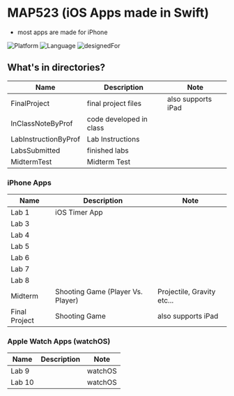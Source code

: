 # MAP523 (iOS Apps made in Swift)
* most apps are made for iPhone

![Platform](https://img.shields.io/badge/Platform-iOS-silver.svg)
![Language](https://img.shields.io/badge/language-Swift%204.2%20and%20%2B-orange.svg)
![designedFor](https://img.shields.io/badge/designedFor-iPhone%2C%20AppleWatch-green.svg)

## What's in directories?
|Name|Description|Note|
|----|----|----|
FinalProject|final project files|also supports iPad|
|InClassNoteByProf|code developed in class||
LabInstructionByProf|Lab Instructions|
|LabsSubmitted|finished labs||
MidtermTest|Midterm Test||

### iPhone Apps
|Name|Description|Note|
|----|----|----|
Lab 1|iOS Timer App||
|Lab 3|||
Lab 4||
|Lab 5|||
Lab 6||
|Lab 7|||
Lab 8||
|Midterm|Shooting Game (Player Vs. Player)|Projectile, Gravity etc...|
Final Project|Shooting Game|also supports iPad|

### Apple Watch Apps (watchOS)
|Name|Description|Note|
|----|----|----|
Lab 9||watchOS|
|Lab 10||watchOS|


